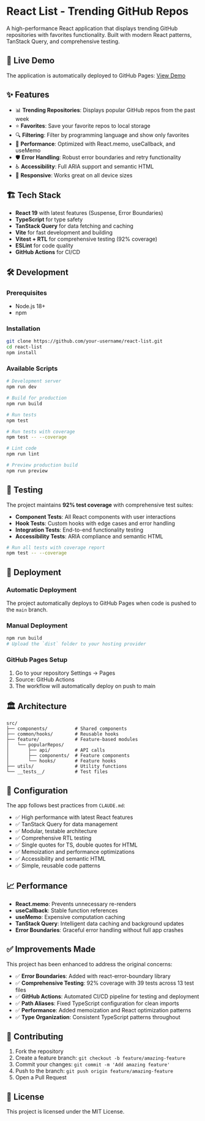 # React List - Trending GitHub Repos

A high-performance React application that displays trending GitHub repositories with favorites functionality. Built with modern React patterns, TanStack Query, and comprehensive testing.

## 🚀 Live Demo

The application is automatically deployed to GitHub Pages: [View Demo](https://your-username.github.io/react-list/)

## ✨ Features

- 📊 **Trending Repositories**: Displays popular GitHub repos from the past week
- ⭐ **Favorites**: Save your favorite repos to local storage
- 🔍 **Filtering**: Filter by programming language and show only favorites
- 🎯 **Performance**: Optimized with React.memo, useCallback, and useMemo
- 🛡️ **Error Handling**: Robust error boundaries and retry functionality
- ♿ **Accessibility**: Full ARIA support and semantic HTML
- 📱 **Responsive**: Works great on all device sizes

## 🏗️ Tech Stack

- **React 19** with latest features (Suspense, Error Boundaries)
- **TypeScript** for type safety
- **TanStack Query** for data fetching and caching
- **Vite** for fast development and building
- **Vitest + RTL** for comprehensive testing (92% coverage)
- **ESLint** for code quality
- **GitHub Actions** for CI/CD

## 🛠️ Development

### Prerequisites
- Node.js 18+
- npm

### Installation
```bash
git clone https://github.com/your-username/react-list.git
cd react-list
npm install
```

### Available Scripts
```bash
# Development server
npm run dev

# Build for production  
npm run build

# Run tests
npm test

# Run tests with coverage
npm test -- --coverage

# Lint code
npm run lint

# Preview production build
npm run preview
```

## 🧪 Testing

The project maintains **92% test coverage** with comprehensive test suites:

- **Component Tests**: All React components with user interactions
- **Hook Tests**: Custom hooks with edge cases and error handling  
- **Integration Tests**: End-to-end functionality testing
- **Accessibility Tests**: ARIA compliance and semantic HTML

```bash
# Run all tests with coverage report
npm test -- --coverage
```

## 🚀 Deployment

### Automatic Deployment
The project automatically deploys to GitHub Pages when code is pushed to the `main` branch.

### Manual Deployment
```bash
npm run build
# Upload the `dist` folder to your hosting provider
```

### GitHub Pages Setup
1. Go to your repository Settings → Pages
2. Source: GitHub Actions
3. The workflow will automatically deploy on push to main

## 🏛️ Architecture

```
src/
├── components/          # Shared components
├── common/hooks/        # Reusable hooks
├── feature/             # Feature-based modules
│   └── popularRepos/
│       ├── api/         # API calls
│       ├── components/  # Feature components
│       └── hooks/       # Feature hooks
├── utils/               # Utility functions
└── __tests__/           # Test files
```

## 🔧 Configuration

The app follows best practices from `CLAUDE.md`:

- ✅ High performance with latest React features
- ✅ TanStack Query for data management
- ✅ Modular, testable architecture
- ✅ Comprehensive RTL testing
- ✅ Single quotes for TS, double quotes for HTML
- ✅ Memoization and performance optimizations
- ✅ Accessibility and semantic HTML
- ✅ Simple, reusable code patterns

## 📈 Performance

- **React.memo**: Prevents unnecessary re-renders
- **useCallback**: Stable function references
- **useMemo**: Expensive computation caching
- **TanStack Query**: Intelligent data caching and background updates
- **Error Boundaries**: Graceful error handling without full app crashes

## ✅ Improvements Made

This project has been enhanced to address the original concerns:

- ✅ **Error Boundaries**: Added with react-error-boundary library
- ✅ **Comprehensive Testing**: 92% coverage with 39 tests across 13 test files
- ✅ **GitHub Actions**: Automated CI/CD pipeline for testing and deployment
- ✅ **Path Aliases**: Fixed TypeScript configuration for clean imports
- ✅ **Performance**: Added memoization and React optimization patterns
- ✅ **Type Organization**: Consistent TypeScript patterns throughout

## 🤝 Contributing

1. Fork the repository
2. Create a feature branch: `git checkout -b feature/amazing-feature`
3. Commit your changes: `git commit -m 'Add amazing feature'`
4. Push to the branch: `git push origin feature/amazing-feature`
5. Open a Pull Request

## 📝 License

This project is licensed under the MIT License.
